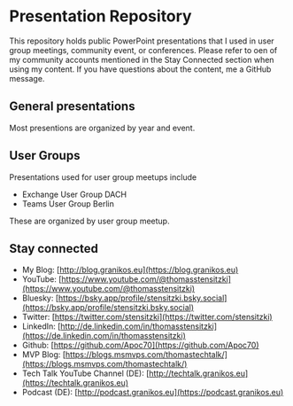 # Presentation Repository

This repository holds public PowerPoint presentations that I used in user group meetings, community event, or conferences.
Please refer to oen of my community accounts mentioned in the Stay Connected section when using my content.
If you have questions about the content, me a GitHub message.

## General presentations

Most presentions are organized by year and event.

## User Groups

Presentations used for user group meetups include

- Exchange User Group DACH
- Teams User Group Berlin

These are organized by user group meetup.

## Stay connected

- My Blog: [http://blog.granikos.eu](https://blog.granikos.eu)
- YouTube: [https://www.youtube.com/@thomasstensitzki](https://www.youtube.com/@thomasstensitzki)
- Bluesky: [https://bsky.app/profile/stensitzki.bsky.social](https://bsky.app/profile/stensitzki.bsky.social)
- Twitter: [https://twitter.com/stensitzki](https://twitter.com/stensitzki)
- LinkedIn: [http://de.linkedin.com/in/thomasstensitzki](https://de.linkedin.com/in/thomasstensitzki)
- Github: [https://github.com/Apoc70](https://github.com/Apoc70)
- MVP Blog: [https://blogs.msmvps.com/thomastechtalk/](https://blogs.msmvps.com/thomastechtalk/)
- Tech Talk YouTube Channel (DE): [http://techtalk.granikos.eu](https://techtalk.granikos.eu)
- Podcast (DE): [http://podcast.granikos.eu](https://podcast.granikos.eu)